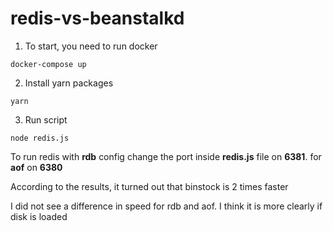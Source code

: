 # redis-vs-beanstalkd

1. To start, you need to run docker

```
docker-compose up
```

2. Install yarn packages

```
yarn
```

3. Run script

```
node redis.js
```

To run redis with **rdb** config change the port inside **redis.js** file on **6381**. for **aof** on **6380**

According to the results, it turned out that binstock is 2 times faster

I did not see a difference in speed for rdb and aof. I think it is more clearly if disk is loaded
